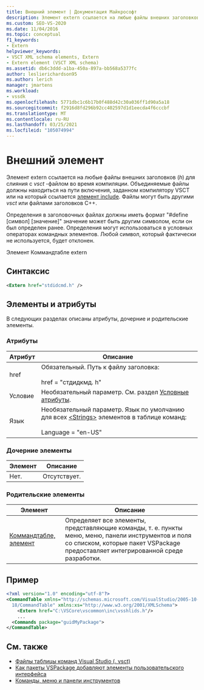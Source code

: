 ```yaml
---
title: Внешний элемент | Документация Майкрософт
description: Элемент extern ссылается на любые файлы внешних заголовков (h) для слияния с vsct-файлом во время компиляции.
ms.custom: SEO-VS-2020
ms.date: 11/04/2016
ms.topic: conceptual
f1_keywords:
- Extern
helpviewer_keywords:
- VSCT XML schema elements, Extern
- Extern element (VSCT XML schema)
ms.assetid: db6c3ddd-a1ba-450a-897a-bb568a5377fc
author: leslierichardson95
ms.author: lerich
manager: jmartens
ms.workload:
- vssdk
ms.openlocfilehash: 5771dbc1c6b17b0f488d42c30a036ff1d90a5a18
ms.sourcegitcommit: f2916d8fd296b92cc402597d1d1eecda4f6cccbf
ms.translationtype: MT
ms.contentlocale: ru-RU
ms.lasthandoff: 03/25/2021
ms.locfileid: "105074994"
---
```

# <a name="extern-element"></a>Внешний элемент
Элемент extern ссылается на любые файлы внешних заголовков (*h*) для слияния с *vsct* -файлом во время компиляции. Объединяемые файлы должны находиться на пути включения, заданном компилятору VSCT или на который ссылается [элемент include](../extensibility/include-element.md). Файлы могут быть другими *vsct* или файлами заголовков C++.

 Определения в заголовочных файлах должны иметь формат "#define [символ] [значение]" значение может быть другим символом, если он был определен ранее. Определения могут использоваться в условных операторах командных элементов. Любой символ, который фактически не используется, будет отклонен.

 Элемент Коммандтабле extern

## <a name="syntax"></a>Синтаксис

```xml
<Extern href="stdidcmd.h" />
```

## <a name="attributes-and-elements"></a>Элементы и атрибуты
 В следующих разделах описаны атрибуты, дочерние и родительские элементы.

### <a name="attributes"></a>Атрибуты

|Атрибут|Описание|
|---------------|-----------------|
|href|Обязательный. Путь к файлу заголовка:<br /><br /> href = "стдидкмд. h"|
|Условие|Необязательный параметр. См. раздел [Условные атрибуты](../extensibility/vsct-xml-schema-conditional-attributes.md).|
|Язык|Необязательный параметр. Язык по умолчанию для всех [\<Strings>](../extensibility/strings-element.md) элементов в таблице команд:<br /><br /> Language = "en-US"|

### <a name="child-elements"></a>Дочерние элементы

|Элемент|Описание|
|-------------|-----------------|
|Нет.|Отсутствует.|

### <a name="parent-elements"></a>Родительские элементы

|Элемент|Описание|
|-------------|-----------------|
|[Коммандтабле, элемент](../extensibility/commandtable-element.md)|Определяет все элементы, представляющие команды, т. е. пункты меню, меню, панели инструментов и поля со списком, которые пакет VSPackage предоставляет интегрированной среде разработки.|

## <a name="example"></a>Пример

```xml
<?xml version="1.0" encoding="utf-8"?>
<CommandTable xmlns="http://schemas.microsoft.com/VisualStudio/2005-10-
  18/CommandTable" xmlns:xs="http://www.w3.org/2001/XMLSchema">
    <Extern href="C:\VSCore\vscommon\inc\vsshlids.h"/>
    ...
  <Commands package="guidMyPackage">
</CommandTable>
```

## <a name="see-also"></a>См. также
- [Файлы таблицы команд Visual Studio (. vsct)](../extensibility/internals/visual-studio-command-table-dot-vsct-files.md)
- [Как пакеты VSPackage добавляют элементы пользовательского интерфейса](../extensibility/internals/how-vspackages-add-user-interface-elements.md)
- [Команды, меню и панели инструментов](../extensibility/internals/commands-menus-and-toolbars.md)
